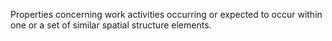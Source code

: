 Properties concerning work activities occurring or expected to occur within one or a set of similar spatial structure elements.

<!-- end of short definition -->

